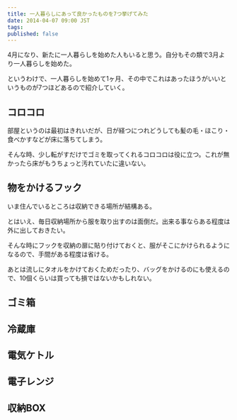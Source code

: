 ```yaml
---
title: 一人暮らしにあって良かったものを7つ挙げてみた
date: 2014-04-07 09:00 JST
tags:
published: false
---
```


4月になり、新たに一人暮らしを始めた人もいると思う。自分もその類で3月より一人暮らしを始めた。

というわけで、一人暮らしを始めて1ヶ月、その中でこれはあったほうがいいというものが7つほどあるので紹介していく。

## コロコロ

部屋というのは最初はきれいだが、日が経つにつれどうしても髪の毛・ほこり・食べかすなどが床に落ちてしまう。

そんな時、少し転がすだけでゴミを取ってくれるコロコロは役に立つ。これが無かったら床がもうちょっと汚れていたに違いない。

## 物をかけるフック

いま住んでいるところは収納できる場所が結構ある。

とはいえ、毎日収納場所から服を取り出すのは面倒だ。出来る事ならある程度は外に出しておきたい。

そんな時にフックを収納の扉に貼り付けておくと、服がそこにかけられるようになるので、手間がある程度は省ける。

あとは流しにタオルをかけておくためだったり、バッグをかけるのにも使えるので、10個くらいは買っても損ではないかもしれない。

## ゴミ箱

## 冷蔵庫

## 電気ケトル

## 電子レンジ

## 収納BOX
